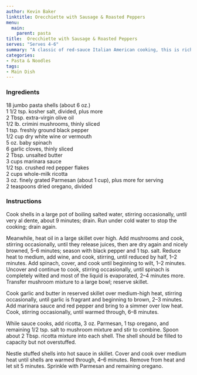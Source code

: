 ```yaml
---
author: Kevin Baker
linktitle: Orecchiette with Sausage & Roasted Peppers
menu:
  main:
    parent: pasta
title:  Orecchiette with Sausage & Roasted Peppers
serves: "Serves 4-6"
summary: "A classic of red-sauce Italian American cooking, this is rich, comforting and meatless."
categories:
- Pasta & Noodles
tags: 
- Main Dish
---
```

### Ingredients

<div class="ingredient-list">

18 jumbo pasta shells (about 6 oz.)  
1 1/2 tsp. kosher salt, divided, plus more  
2 Tbsp. extra-virgin olive oil  
1/2 lb. crimini mushrooms, thinly sliced  
1 tsp. freshly ground black pepper  
1/2 cup dry white wine or vermouth  
5 oz. baby spinach  
6 garlic cloves, thinly sliced  
2 Tbsp. unsalted butter  
3 cups marinara sauce  
1/2 tsp. crushed red pepper flakes  
2 cups whole-milk ricotta  
3 oz. finely grated Parmesan (about 1 cup), plus more for serving  
2 teaspoons dried oregano, divided  

</div>

### Instructions
Cook shells in a large pot of boiling salted water, stirring occasionally, until very al dente, about 9 minutes; drain. Run under cold water to stop the cooking; drain again.

Meanwhile, heat oil in a large skillet over high. Add mushrooms and cook, stirring occasionally, until they release juices, then are dry again and nicely browned, 5–6 minutes; season with black pepper and 1 tsp. salt. Reduce heat to medium, add wine, and cook, stirring, until reduced by half, 1–2 minutes. Add spinach, cover, and cook until beginning to wilt, 1–2 minutes. Uncover and continue to cook, stirring occasionally, until spinach is completely wilted and most of the liquid is evaporated, 2–4 minutes more. Transfer mushroom mixture to a large bowl; reserve skillet.

Cook garlic and butter in reserved skillet over medium-high heat, stirring occasionally, until garlic is fragrant and beginning to brown, 2–3 minutes. Add marinara sauce and red pepper and bring to a simmer over low heat. Cook, stirring occasionally, until warmed through, 6–8 minutes.

While sauce cooks, add ricotta, 3 oz. Parmesan, 1 tsp oregano, and remaining 1/2 tsp. salt to mushroom mixture and stir to combine. Spoon about 2 Tbsp. ricotta mixture into each shell. The shell should be filled to capacity but not overstuffed.

Nestle stuffed shells into hot sauce in skillet. Cover and cook over medium heat until shells are warmed through, 4–6 minutes. Remove from heat and let sit 5 minutes. Sprinkle with Parmesan and remaining oregano.

